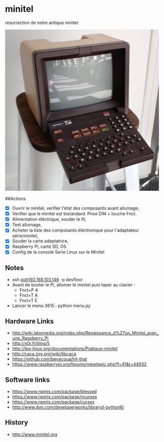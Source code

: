 # minitel

resurrection de notre antique minitel

![minitel](./minitel.jpg)

##Actions
- [x] Ouvrir le minitel, verifier l'état des composants avant allumage,
- [x] Verifier que le minitel est bistandard. Prise DIN + touche Fnct.
- [x] Alimentation éléctrique, souder le fil,
- [x] Test allumage,
- [x] Acheter la liste des composants éléctronique pour l'adaptateur série/minitel,
- [x] Souder la carte adaptatrice,
- [x] Raspberry Pi, carte SD, OS
- [x] Config de la console Serie Linux sur le Minitel

## Notes
 - ssh pi@192.168.103.146 -p devfloor
 - Avant de booter le Pi, allumer le minitel puis taper au clavier : 
   - Fnct+P 4
   - Fnct+T A
   - Fnct+T E
 - Lancer le menu 3615 : python menu.py

## Hardware Links

 - http://wiki.labomedia.org/index.php/Renaissance_d%27un_Minitel_avec_une_Raspberry_Pi
 - http://x0r.fr/blog/5
 - http://lea-linux.org/documentations/Pratique-minitel
 - http://caca.zoy.org/wiki/libcaca
 - https://github.com/bevacqua/hit-that
 - https://www.raspberrypi.org/forums/viewtopic.php?f=41&t=44932

## Software links

 - https://www.npmjs.com/package/blessed
 - https://www.npmjs.com/package/ncurses
 - https://www.npmjs.com/package/curses
 - http://www.ibm.com/developerworks/library/l-python6/
 
## History
 - http://www.minitel.org
